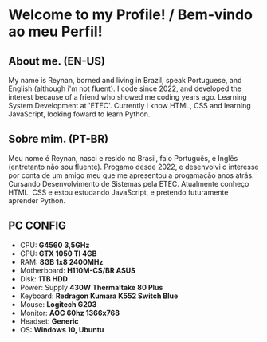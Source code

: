 # Welcome to my Profile! / Bem-vindo ao meu Perfil!
## About me. (EN-US)
My name is Reynan, borned and living in Brazil, speak Portuguese, and English (although i'm not fluent). I code since 2022, and developed the interest because of a friend who showed me coding years ago. Learning System Development at 'ETEC'. Currently i know HTML, CSS and learning JavaScript, looking foward to learn Python.

## Sobre mim. (PT-BR)
Meu nome é Reynan, nasci e resido no Brasil, falo Português, e Inglês (entretanto não sou fluente). Progamo desde 2022, e desenvolvi o interesse por conta de um amigo meu que me apresentou a progamação anos atrás. Cursando Desenvolvimento de Sistemas pela ETEC. Atualmente conheço HTML, CSS e estou estudando JavaScript, e pretendo futuramente aprender Python.

## PC CONFIG
- CPU: **G4560 3,5GHz**
- GPU: **GTX 1050 TI 4GB**
- RAM: **8GB 1x8 2400MHz**
- Motherboard: **H110M-CS/BR ASUS**
- Disk: **1TB HDD**
- Power: Supply **430W Thermaltake 80 Plus**
- Keyboard: **Redragon Kumara K552 Switch Blue** 
- Mouse: **Logitech G203**
- Monitor: **AOC 60hz 1366x768**
- Headset: **Generic**
- OS: **Windows 10, Ubuntu**
